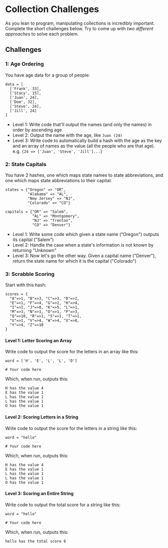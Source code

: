 # Collection Challenges

As you lean to program, manipulating collections is incredibly important. Complete
the short challenges below. Try to come up with *two different approaches* to
solve each problem.

## Challenges

### 1: Age Ordering

You have age data for a group of people:

```
data = [
  ['Frank', 33],
  ['Stacy', 15],
  ['Juan', 24],
  ['Dom', 32],
  ['Steve', 24],
  ['Jill', 24]
]
```

* Level 1: Write code that'll output the names (and only the names) in order by
ascending age
* Level 2: Output the name with the age, like `Juan (24)`
* Level 3: Write code to automatically build a hash with the age as the key and
an array of names as the value (all the people who are that age). e.g.
`{24 => ['Juan', 'Steve', 'Jill']...}`

### 2: State Capitals

You have 2 hashes, one which maps state names to state abbreviations,
and one which maps state abbreviations to their capital:

```
states = {"Oregon" => "OR",
          "Alabama" => "AL",
          "New Jersey" => "NJ",
          "Colorado" => "CO"}

capitals = {"OR" => "Salem",
            "AL" => "Montgomery",
            "NJ" => "Trenton",
            "CO" => "Denver"}
```

* Level 1: Write some code which given a state name ("Oregon") outputs
  its capital ("Salem")
* Level 2: Handle the case when a state's information is not known by
  returning "Unknown"
* Level 3: Now let's go the other way. Given a capital name ("Denver"),
  return the state name for which it is the capital ("Colorado")

### 3: Scrabble Scoring

Start with this hash:

```
scores = {
  "A"=>1, "B"=>3, "C"=>3, "D"=>2,
  "E"=>1, "F"=>4, "G"=>2, "H"=>4,
  "I"=>1, "J"=>8, "K"=>5, "L"=>1,
  "M"=>3, "N"=>1, "O"=>1, "P"=>3,
  "Q"=>10, "R"=>1, "S"=>1, "T"=>1,
  "U"=>1, "V"=>4, "W"=>4, "X"=>8,
  "Y"=>4, "Z"=>10
}
```

#### Level 1: Letter Scoring an Array

Write code to output the score for the letters in an array like this:

```
word = ['H', 'E', 'L', 'L', 'O']

# Your code here
```

Which, when run, outputs this:

```
H has the value 4
E has the value 1
L has the value 1
L has the value 1
O has the value 1
```

#### Level 2: Scoring Letters in a String

Write code to output the score for the letters in a string like this:

```
word = "hello"

# Your code here
```

Which, when run, outputs this:

```
H has the value 4
E has the value 1
L has the value 1
L has the value 1
O has the value 1
```

#### Level 3: Scoring an Entire String

Write code to output the total score for a string like this:

```
word = "hello"

# Your code here
```

Which, when run, outputs this:

```
hello has the total score 8
```
